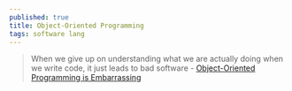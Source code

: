 ```yaml
---
published: true
title: Object-Oriented Programming
tags: software lang
---
```

> When we give up on understanding what we are actually doing when we write code, it just leads to bad software  - [Object-Oriented Programming is Embarrassing](https://www.youtube.com/watch?v=IRTfhkiAqPw)